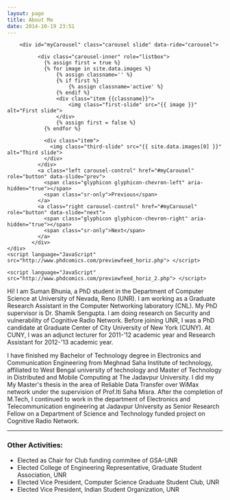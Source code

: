 ```yaml
---
layout: page
title: About Me
date: 2014-10-19 23:51
---
```


<div class="row">
	<div class="col-xs-12 col-sm-offset-1 col-sm-10 col-md-offset-1  col-md-10 col-lg-offset-1  col-lg-10 margin-top-large">


		<div id="myCarousel" class="carousel slide" data-ride="carousel">

		      <div class="carousel-inner" role="listbox">
		      	{% assign first = true %}
				{% for image in site.data.images %}
					{% assign classname='' %}
					{% if first %}
						{% assign classname='active' %}
					{% endif %}
					<div class="item {{classname}}">
		          		<img class="first-slide" src="{{ image }}" alt="First slide">
		        	</div>
		            {% assign first = false %}
          		{% endfor %}

		        <div class="item">
		          <img class="third-slide" src="{{ site.data.images[0] }}" alt="Third slide">
		        </div>
		      </div>
		      <a class="left carousel-control" href="#myCarousel" role="button" data-slide="prev">
		        <span class="glyphicon glyphicon-chevron-left" aria-hidden="true"></span>
		        <span class="sr-only">Previous</span>
		      </a>
		      <a class="right carousel-control" href="#myCarousel" role="button" data-slide="next">
		        <span class="glyphicon glyphicon-chevron-right" aria-hidden="true"></span>
		        <span class="sr-only">Next</span>
		      </a>
		    </div>
	</div>
	<script language="JavaScript" src="http://www.phdcomics.com/previewfeed_horiz.php"> </script>
	
	<script language="JavaScript" src="http://www.phdcomics.com/previewfeed_horiz_2.php"> </script>
</div>



<article markdown="1" class="margin-top-large">
Hi! I am Suman Bhunia, a PhD student in the Department of Computer Science at University of Nevada, Reno (UNR). I am working as a Graduate Research Assistant in the Computer Networking laboratory (CNL). My PhD supervisor is Dr. Shamik Sengupta. I am doing research on Security and vulnerability of Cognitive Radio Network. Before joining UNR, I was a PhD candidate at Graduate Center of City University of New York (CUNY). At CUNY, I was an adjunct lecturer for 2011-'12 academic year and Research Assistant for 2012-'13 academic year.

I have finished my Bachelor of Technology degree in Electronics and Communication Engineering from Meghnad Saha Institute of technology, affiliated to West Bengal university of technology and Master of Technology in Distributed and Mobile Computing at The Jadavpur University. I did my My Master's thesis in the area of Reliable Data Transfer over WiMax network under the supervision of Prof.Iti Saha Misra. After the completion of M.Tech, I continued to work in the department of Electronics and Telecommunication engineering at Jadavpur University as Senior Research Fellow on a Department of Science and Technology funded project on Cognitive Radio Network.

----------------------------------

### Other Activities:
- Elected as Chair for Club funding commitee of GSA-UNR
- Elected College of Engineering Representative, Graduate Student Association, UNR
- Elected Vice President, Computer Science Graduate Student Club, UNR
- Elected Vice President, Indian Student Organization, UNR


</article>
